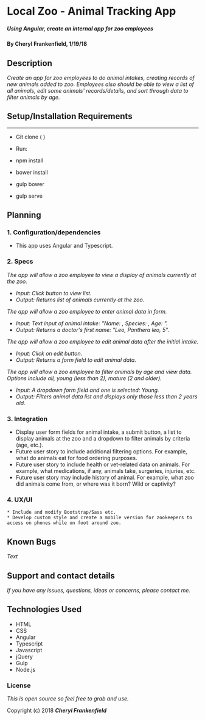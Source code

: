 # Local Zoo - Animal Tracking App

##### Using Angular, create an internal app for zoo employees  

#### By Cheryl Frankenfield, 1/19/18

## Description

_Create an app for zoo employees to do animal intakes, creating records of new animals added to zoo. Employees also should be able to view a list of all animals, edit some animals' records/details, and sort through data to filter animals by age._

## Setup/Installation Requirements
-------
* Git clone ( )
* Run:

* npm install
* bower install
* gulp bower
* gulp serve

## Planning

### 1. Configuration/dependencies
  * This app uses Angular and Typescript.

### 2. Specs
_The app will allow a zoo employee to view a display of animals currently at the zoo._
* _Input: Click button to view list._
* _Output: Returns list of animals currently at the zoo._

_The app will allow a zoo employee to enter animal data in form._
* _Input: Text input of animal intake: "Name: , Species: , Age: "._
* _Output: Returns a doctor's first name: "Leo, Panthera leo, 5"._

_The app will allow a zoo employee to edit animal data after the initial intake._
* _Input: Click on edit button._
* _Output: Returns a form field to edit animal data._

_The app will allow a zoo employee to filter animals by age and view data. Options include all, young (less than 2), mature (2 and older)._
* _Input: A dropdown form field and one is selected: Young._
* _Output: Filters animal data list and displays only those less than 2 years old._


### 3. Integration
  * Display user form fields for animal intake, a submit button, a list to display animals at the zoo and a dropdown to filter animals by criteria (age, etc.).
  * Future user story to include additional filtering options. For example, what do animals eat for food ordering purposes.
  * Future user story to include health or vet-related data on animals. For example, what medications, if any, animals take, surgeries, injuries, etc.
  * Future user story may include history of animal. For example, what zoo did animals come from, or where was it born? Wild or captivity?

### 4. UX/UI
    * Include and modify Bootstrap/Sass etc.
    * Develop custom style and create a mobile version for zookeepers to access on phones while on foot around zoo.

## Known Bugs

_Text_

## Support and contact details

_If you have any issues, questions, ideas or concerns, please contact me._

## Technologies Used

* HTML
* CSS
* Angular
* Typescript
* Javascript
* jQuery
* Gulp
* Node.js

### License

*This is open source so feel free to grab and use.*

Copyright (c) 2018 **_Cheryl Frankenfield_**
